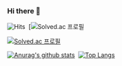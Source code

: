 ### Hi there 👋

<!--
**jeonka1001/jeonka1001** is a ✨ _special_ ✨ repository because its `README.md` (this file) appears on your GitHub profile.

Here are some ideas to get you started:

- 🔭 I’m currently working on ...
- 🌱 I’m currently learning ...
- 👯 I’m looking to collaborate on ...
- 🤔 I’m looking for help with ...
- 💬 Ask me about ...
- 📫 How to reach me: ...
- 😄 Pronouns: ...
- ⚡ Fun fact: ...
-->
![Hits](https://hits.seeyoufarm.com/api/count/incr/badge.svg?url=https%3A%2F%2Fgithub.com%2Fjeonka1001&count_bg=%2379C83D&title_bg=%23555555&icon=&icon_color=%23E7E7E7&title=jeonka1001&edge_flat=false)&nbsp;&nbsp;[![Solved.ac
프로필](http://mazassumnida.wtf/api/mini/generate_badge?boj=ruddks1001)

[![Solved.ac
프로필](http://mazassumnida.wtf/api/generate_badge?boj=ruddks1001)](https://solved.ac/ruddks1001)<!-- [![Solved.ac
프로필](http://mazassumnida.wtf/api/v2/generate_badge?boj=ruddks1001)](https://solved.ac/profile/ruddks1001)  -->

  
  [![Anurag's github stats](https://github-readme-stats.vercel.app/api?username=jeonka1001&theme=buefy&include_all_commits=true)](https://github.com/anuraghazra/github-readme-stats)&nbsp;&nbsp;[![Top Langs](https://github-readme-stats.vercel.app/api/top-langs/?username=jeonka1001&layout=compact&theme=buefy)](https://github.com/anuraghazra/github-readme-stats)  


